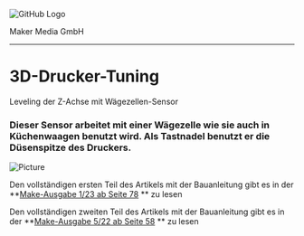 ![GitHub Logo](http://www.heise.de/make/icons/make_logo.png)

Maker Media GmbH
*** 

# 3D-Drucker-Tuning

Leveling der Z-Achse mit Wägezellen-Sensor 

### Dieser Sensor arbeitet mit einer Wägezelle wie sie auch in Küchenwaagen benutzt wird. Als Tastnadel benutzt er die Düsenspitze des Druckers.

![Picture](https://github.com/MakeMagazinDE/3D-Drucker-Tuning/blob/main/Aufmacher_quer.JPG)

Den vollständigen ersten Teil des Artikels mit der Bauanleitung gibt es in der **[Make-Ausgabe 1/23 ab Seite 78](https://www.heise.de/ratgeber/3D-Drucker-tunen-Teil-1-Wie-Sie-den-Homing-Prozess-optimieren-7480214.html) ** zu lesen

Den vollständigen zweiten Teil des Artikels mit der Bauanleitung gibt es in der **[Make-Ausgabe 5/22 ab Seite 58](https://github.com/MakeMagazinDE/3D-Drucker-Tuning/blob/main/README.md) ** zu lesen


